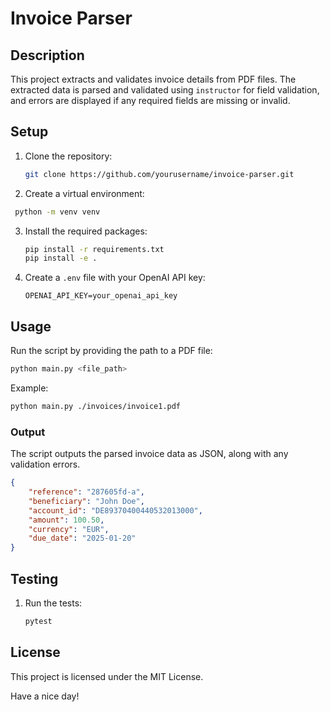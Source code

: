 # Invoice Parser

## Description

This project extracts and validates invoice details from PDF files. The extracted data is parsed and validated using `instructor` for field validation, and errors are displayed if any required fields are missing or invalid.

## Setup

1. Clone the repository:

   ```bash
   git clone https://github.com/yourusername/invoice-parser.git
   ```

2. Create a virtual environment:
  ```bash
   python -m venv venv

   ```

3. Install the required packages:

   ```bash
   pip install -r requirements.txt
   pip install -e .
   ```

4. Create a `.env` file with your OpenAI API key:

   ```
   OPENAI_API_KEY=your_openai_api_key
   ```

## Usage

Run the script by providing the path to a PDF file:

```bash
python main.py <file_path>
```

Example:

```bash
python main.py ./invoices/invoice1.pdf
```

### Output

The script outputs the parsed invoice data as JSON, along with any validation errors.

```json
{
    "reference": "287605fd-a",
    "beneficiary": "John Doe",
    "account_id": "DE89370400440532013000",
    "amount": 100.50,
    "currency": "EUR",
    "due_date": "2025-01-20"
}
```

## Testing



1. Run the tests:

   ```bash
   pytest
   ```

## License

This project is licensed under the MIT License.

Have a nice day!